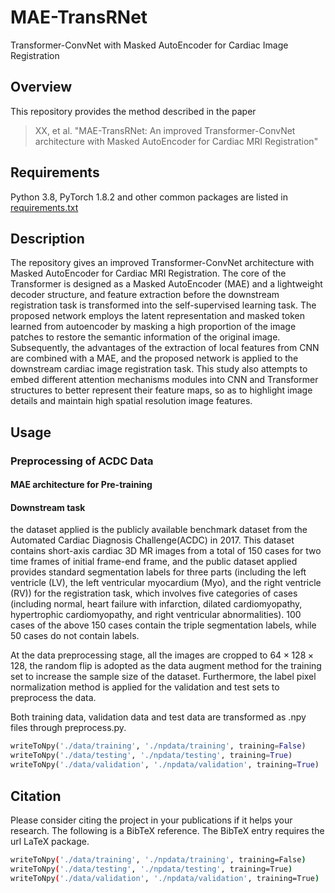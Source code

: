 # MAE-TransRNet
Transformer-ConvNet with Masked AutoEncoder for Cardiac Image Registration
## Overview
This repository provides the method described in the paper
> XX, et al. "MAE-TransRNet: An improved Transformer-ConvNet architecture with Masked AutoEncoder for Cardiac MRI Registration"
## Requirements
Python 3.8, PyTorch 1.8.2 and other common packages are listed in [requirements.txt](https://github.com/SuperNatural-101/MAE-TransRNet/blob/main/requirements.txt)
## Description
The repository gives an improved Transformer-ConvNet architecture with Masked AutoEncoder for Cardiac MRI Registration. The core of the Transformer is designed as a Masked AutoEncoder (MAE) and a lightweight decoder structure, and feature extraction before the downstream registration task is transformed into the self-supervised learning task. The proposed network employs the latent representation and masked token learned from autoencoder by masking a high proportion of the image patches to restore the semantic information of the original image. Subsequently, the advantages of the extraction of local features from CNN are combined with a MAE, and the proposed network is applied to the downstream cardiac image registration task. This study also attempts to embed different attention mechanisms modules into CNN and Transformer structures to better represent their feature maps, so as to highlight image details and maintain high spatial resolution image features. 
## Usage
### Preprocessing of ACDC Data
#### MAE architecture for Pre-training

#### Downstream task
the dataset applied is the publicly available benchmark dataset from the Automated Cardiac Diagnosis Challenge(ACDC) in 2017. This dataset contains short-axis cardiac 3D MR images from a total of 150 cases for two time frames of initial frame-end frame, and the public dataset applied provides standard segmentation labels for three parts (including the left ventricle (LV), the left ventricular myocardium (Myo), and the right ventricle (RV)) for the registration task, which involves five categories of cases (including normal, heart failure with infarction, dilated cardiomyopathy, hypertrophic cardiomyopathy, and right ventricular abnormalities). 100 cases of the above 150 cases contain the triple segmentation labels, while 50 cases do not contain labels. 

At the data preprocessing stage, all the images are cropped to $64\times 128\times 128$, the random flip is adopted as the data augment method for the training set to increase the sample size of the dataset. Furthermore, the label pixel normalization method is applied for the validation and test sets to preprocess the data.

Both training data, validation data and test data are transformed as .npy files through preprocess.py.



```python
writeToNpy('./data/training', './npdata/training', training=False)
writeToNpy('./data/testing', './npdata/testing', training=True)
writeToNpy('./data/validation', './npdata/validation', training=True)
```

## Citation
Please consider citing the project in your publications if it helps your research. The following is a BibTeX reference. The BibTeX entry requires the url LaTeX package.
```bash
writeToNpy('./data/training', './npdata/training', training=False)
writeToNpy('./data/testing', './npdata/testing', training=True)
writeToNpy('./data/validation', './npdata/validation', training=True)
```

